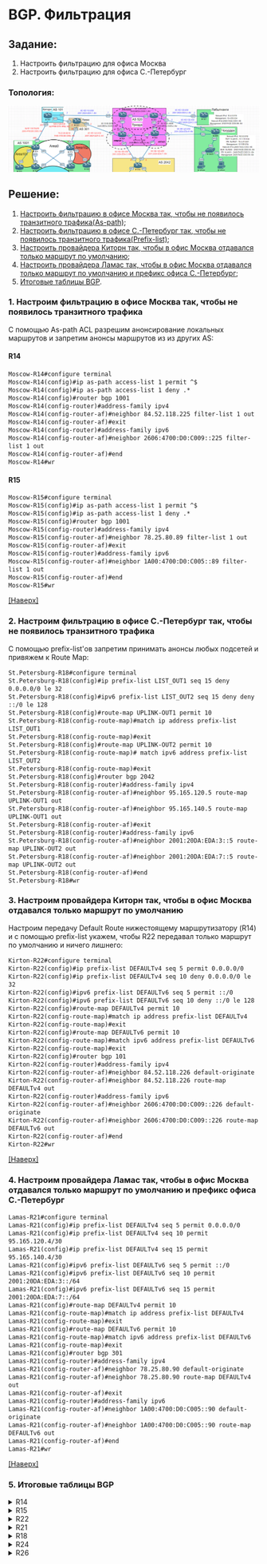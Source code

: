 # BGP. Фильтрация
## Задание:
1. Настроить фильтрацию для офиса Москва
2. Настроить фильтрацию для офиса С.-Петербург
### Топология:
![](topology_bgp.png)
## Решение:
1. [Настроить фильтрацию в офисе Москва так, чтобы не появилось транзитного трафика(As-path)](https://github.com/GAFisher/otus-network-engineer/blob/main/homework_bgp_filt/README.md#1-настроим-фильтрацию-в-офисе-москва-так-чтобы-не-появилось-транзитного-трафика);
2. [Настроить фильтрацию в офисе С.-Петербург так, чтобы не появилось транзитного трафика(Prefix-list)](https://github.com/GAFisher/otus-network-engineer/blob/main/homework_bgp_filt/README.md#2-настроим-фильтрацию-в-офисе-с-петербург-так-чтобы-не-появилось-транзитного-трафика);
3. [Настроить провайдера Киторн так, чтобы в офис Москва отдавался только маршрут по умолчанию](https://github.com/GAFisher/otus-network-engineer/blob/main/homework_bgp_filt/README.md#3-настроим-провайдера-киторн-так-чтобы-в-офис-москва-отдавался-только-маршрут-по-умолчанию);
4. [Настроить провайдера Ламас так, чтобы в офис Москва отдавался только маршрут по умолчанию и префикс офиса С.-Петербург](https://github.com/GAFisher/otus-network-engineer/blob/main/homework_bgp_filt/README.md#4-настроим-провайдера-ламас-так-чтобы-в-офис-москва-отдавался-только-маршрут-по-умолчанию-и-префикс-офиса-с-петербург);
5. [Итоговые таблицы BGP](https://github.com/GAFisher/otus-network-engineer/blob/main/homework_bgp_filt/README.md#5-итоговые-таблицы-bgp).


### 1. Настроим фильтрацию в офисе Москва так, чтобы не появилось транзитного трафика 
С помощью As-path ACL разрешим анонсирование локальных маршрутов и запретим анонсы маршрутов из из других AS:
#### R14
```
Moscow-R14#configure terminal
Moscow-R14(config)#ip as-path access-list 1 permit ^$
Moscow-R14(config)#ip as-path access-list 1 deny .*
Moscow-R14(config)#router bgp 1001
Moscow-R14(config-router)#address-family ipv4
Moscow-R14(config-router-af)#neighbor 84.52.118.225 filter-list 1 out
Moscow-R14(config-router-af)#exit
Moscow-R14(config-router)#address-family ipv6
Moscow-R14(config-router-af)#neighbor 2606:4700:D0:C009::225 filter-list 1 out
Moscow-R14(config-router-af)#end
Moscow-R14#wr
```
#### R15
```
Moscow-R15#configure terminal
Moscow-R15(config)#ip as-path access-list 1 permit ^$
Moscow-R15(config)#ip as-path access-list 1 deny .*
Moscow-R15(config)#router bgp 1001
Moscow-R15(config-router)#address-family ipv4
Moscow-R15(config-router-af)#neighbor 78.25.80.89 filter-list 1 out 
Moscow-R15(config-router-af)#exit
Moscow-R15(config-router)#address-family ipv6
Moscow-R15(config-router-af)#neighbor 1A00:4700:D0:C005::89 filter-list 1 out          
Moscow-R15(config-router-af)#end
Moscow-R15#wr
```
[[Наверх]](https://github.com/GAFisher/otus-network-engineer/blob/main/homework_bgp_filt/README.md#bgp-фильтрация)
### 2. Настроим фильтрацию в офисе С.-Петербург так, чтобы не появилось транзитного трафика
С помощью prefix-list'ов запретим принимать анонсы любых подсетей и привяжем к Route Map:
```
St.Petersburg-R18#configure terminal
St.Petersburg-R18(config)#ip prefix-list LIST_OUT1 seq 15 deny 0.0.0.0/0 le 32 
St.Petersburg-R18(config)#ipv6 prefix-list LIST_OUT2 seq 15 deny deny ::/0 le 128
St.Petersburg-R18(config)#route-map UPLINK-OUT1 permit 10
St.Petersburg-R18(config-route-map)#match ip address prefix-list LIST_OUT1
St.Petersburg-R18(config-route-map)#exit
St.Petersburg-R18(config)#route-map UPLINK-OUT2 permit 10
St.Petersburg-R18(config-route-map)# match ipv6 address prefix-list LIST_OUT2
St.Petersburg-R18(config-route-map)#exit
St.Petersburg-R18(config)#router bgp 2042
St.Petersburg-R18(config-router)#address-family ipv4
St.Petersburg-R18(config-router-af)#neighbor 95.165.120.5 route-map UPLINK-OUT1 out
St.Petersburg-R18(config-router-af)#neighbor 95.165.140.5 route-map UPLINK-OUT1 out
St.Petersburg-R18(config-router-af)#exit
St.Petersburg-R18(config-router)#address-family ipv6
St.Petersburg-R18(config-router-af)#neighbor 2001:20DA:EDA:3::5 route-map UPLINK-OUT2 out
St.Petersburg-R18(config-router-af)#neighbor 2001:20DA:EDA:7::5 route-map UPLINK-OUT2 out
St.Petersburg-R18(config-router-af)#end
St.Petersburg-R18#wr
```

### 3. Настроим провайдера Киторн так, чтобы в офис Москва отдавался только маршрут по умолчанию
Настроим передачу Default Route нижестоящему маршрутизатору (R14) и с помощью prefix-list укажем, чтобы R22 передавал только маршрут по умолчанию и ничего лишнего:
```
Kirton-R22#configure terminal
Kirton-R22(config)#ip prefix-list DEFAULTv4 seq 5 permit 0.0.0.0/0           
Kirton-R22(config)#ip prefix-list DEFAULTv4 seq 10 deny 0.0.0.0/0 le 32
Kirton-R22(config)#ipv6 prefix-list DEFAULTv6 seq 5 permit ::/0
Kirton-R22(config)#ipv6 prefix-list DEFAULTv6 seq 10 deny ::/0 le 128
Kirton-R22(config)#route-map DEFAULTv4 permit 10 
Kirton-R22(config-route-map)#match ip address prefix-list DEFAULTv4
Kirton-R22(config-route-map)#exit
Kirton-R22(config)#route-map DEFAULTv6 permit 10     
Kirton-R22(config-route-map)#match ipv6 address prefix-list DEFAULTv6
Kirton-R22(config-route-map)#exit
Kirton-R22(config)#router bgp 101
Kirton-R22(config-router)#address-family ipv4 
Kirton-R22(config-router-af)#neighbor 84.52.118.226 default-originate 
Kirton-R22(config-router-af)#neighbor 84.52.118.226 route-map DEFAULTv4 out 
Kirton-R22(config-router)#address-family ipv6
Kirton-R22(config-router-af)#neighbor 2606:4700:D0:C009::226 default-originate
Kirton-R22(config-router-af)#neighbor 2606:4700:D0:C009::226 route-map DEFAULTv6 out
Kirton-R22(config-router-af)#end
Kirton-R22#wr
```
[[Наверх]](https://github.com/GAFisher/otus-network-engineer/blob/main/homework_bgp_filt/README.md#bgp-фильтрация)
### 4. Настроим провайдера Ламас так, чтобы в офис Москва отдавался только маршрут по умолчанию и префикс офиса С.-Петербург
```
Lamas-R21#configure terminal
Lamas-R21(config)#ip prefix-list DEFAULTv4 seq 5 permit 0.0.0.0/0
Lamas-R21(config)#ip prefix-list DEFAULTv4 seq 10 permit 95.165.120.4/30
Lamas-R21(config)#ip prefix-list DEFAULTv4 seq 15 permit 95.165.140.4/30
Lamas-R21(config)#ipv6 prefix-list DEFAULTv6 seq 5 permit ::/0
Lamas-R21(config)#ipv6 prefix-list DEFAULTv6 seq 10 permit 2001:20DA:EDA:3::/64
Lamas-R21(config)#ipv6 prefix-list DEFAULTv6 seq 15 permit 2001:20DA:EDA:7::/64
Lamas-R21(config)#route-map DEFAULTv4 permit 10
Lamas-R21(config-route-map)#match ip address prefix-list DEFAULTv4 
Lamas-R21(config-route-map)#exit
Lamas-R21(config)#route-map DEFAULTv6 permit 10
Lamas-R21(config-route-map)#match ipv6 address prefix-list DEFAULTv6
Lamas-R21(config-route-map)#exit
Lamas-R21(config)#router bgp 301
Lamas-R21(config-router)#address-family ipv4 
Lamas-R21(config-router-af)#neighbor 78.25.80.90 default-originate 
Lamas-R21(config-router-af)#neighbor 78.25.80.90 route-map DEFAULTv4 out 
Lamas-R21(config-router-af)#exit
Lamas-R21(config-router)#address-family ipv6
Lamas-R21(config-router-af)#neighbor 1A00:4700:D0:C005::90 default-originate 
Lamas-R21(config-router-af)#neighbor 1A00:4700:D0:C005::90 route-map DEFAULTv6 out
Lamas-R21(config-router-af)#end
Lamas-R21#wr
```
[[Наверх]](https://github.com/GAFisher/otus-network-engineer/blob/main/homework_bgp_filt/README.md#bgp-фильтрация)
### 5. Итоговые таблицы BGP

<details>
  <summary>R14</summary>
  
      Moscow-R14#show bgp ipv4 unicast | begin Network
           Network          Next Hop            Metric LocPrf Weight Path
       r i 0.0.0.0          78.25.80.89              0    150      0 301 i
       r>                   84.52.118.225                        200 101 i
       *>i 78.25.80.88/30   15.15.15.15              0    100      0 i
       *>  84.52.118.224/30 0.0.0.0                  0         32768 i
       *>i 95.165.120.4/30  78.25.80.89              0    150      0 301 520 i
       *>i 95.165.140.4/30  78.25.80.89              0    150      0 301 520 i
      Moscow-R14#show bgp ipv6 unicast | begin Network
           Network          Next Hop            Metric LocPrf Weight Path
       r i ::/0             1A00:4700:D0:C005::89
                                                      0    150      0 301 i
       r>                   2606:4700:D0:C009::225
                                                                  200 101 i
       *>i 1A00:4700:D0:C005::/64
                             FC00::15                 0    100      0 i
       *>i 2001:20DA:EDA:3::/64
                             1A00:4700:D0:C005::89
                                                      0    150      0 301 520 i
       *>i 2001:20DA:EDA:7::/64
                             1A00:4700:D0:C005::89
                                                      0    150      0 301 520 i
       *>  2606:4700:D0:C009::/64
                             ::                       0         32768 i
      Moscow-R14#

</details>

<details>
  <summary>R15</summary>
  
      Moscow-R15#show bgp ipv4 unicast | begin Network
           Network          Next Hop            Metric LocPrf Weight Path
       r>  0.0.0.0          78.25.80.89                   150      0 301 i
       r i                  84.52.118.225            0    100      0 101 i
       *>  78.25.80.88/30   0.0.0.0                  0         32768 i
       *>i 84.52.118.224/30 14.14.14.14              0    100      0 i
       *>  95.165.120.4/30  78.25.80.89                   150      0 301 520 i
       *>  95.165.140.4/30  78.25.80.89                   150      0 301 520 i
      Moscow-R15#show bgp ipv6 unicast | begin Network
           Network          Next Hop            Metric LocPrf Weight Path
       r>  ::/0             1A00:4700:D0:C005::89
                                                           150      0 301 i
       r i                  2606:4700:D0:C009::225
                                                      0    100      0 101 i
       *>  1A00:4700:D0:C005::/64
                             ::                       0         32768 i
       *>  2001:20DA:EDA:3::/64
                             1A00:4700:D0:C005::89
                                                           150      0 301 520 i
       *>  2001:20DA:EDA:7::/64
                             1A00:4700:D0:C005::89
                                                           150      0 301 520 i
       *>i 2606:4700:D0:C009::/64
                             FC00::14                 0    100      0 i
      Moscow-R15#
  
</details>

<details>
  <summary>R22</summary>

      Kirton-R22#show bgp ipv4 unicast | begin Network
           Network          Next Hop            Metric LocPrf Weight Path
           0.0.0.0          0.0.0.0                                0 i
       *   78.25.80.88/30   84.52.118.226                          0 1001 i
       *>                   128.0.128.2              0             0 301 i
       *   84.52.118.224/30 84.52.118.226            0             0 1001 i
       *>                   0.0.0.0                  0         32768 i
       *>  95.165.110.0/30  0.0.0.0                  0         32768 i
       *>  95.165.120.0/30  128.0.128.2              0             0 301 i
       *>  95.165.120.4/30  128.0.128.2                            0 301 520 i
       *>  95.165.130.0/30  128.0.128.2                            0 301 520 i
       *>  95.165.130.4/30  128.0.128.2                            0 301 520 i
       *>  95.165.140.0/30  128.0.128.2                            0 301 520 i
       *>  95.165.140.4/30  128.0.128.2                            0 301 520 i
       *   128.0.128.0/30   128.0.128.2              0             0 301 i
       *>                   0.0.0.0                  0         32768 i
      Kirton-R22#show bgp ipv6 unicast | begin Network
           Network          Next Hop            Metric LocPrf Weight Path
           ::/0             ::                                     0 i
       *   64:FF9B:5276:1EB4::/64
                             64:FF9B:5276:1EB4::2
                                                      0             0 301 i
       *>                   ::                       0         32768 i
       *   1A00:4700:D0:C005::/64
                             2606:4700:D0:C009::226
                                                                    0 1001 i
       *>                   64:FF9B:5276:1EB4::2
                                                      0             0 301 i
       *>  2001:20DA:EDA:1::/64
                             ::                       0         32768 i
       *>  2001:20DA:EDA:2::/64
                             64:FF9B:5276:1EB4::2
                                                      0             0 301 i
       *>  2001:20DA:EDA:3::/64
                             64:FF9B:5276:1EB4::2
                                                                    0 301 520 i
       *>  2001:20DA:EDA:4::/64
                             64:FF9B:5276:1EB4::2
                                                                    0 301 520 i
       *>  2001:20DA:EDA:5::/64
           Network          Next Hop            Metric LocPrf Weight Path
                             64:FF9B:5276:1EB4::2
                                                                    0 301 520 i
       *>  2001:20DA:EDA:6::/64
                             64:FF9B:5276:1EB4::2
                                                                    0 301 520 i
       *>  2001:20DA:EDA:7::/64
                             64:FF9B:5276:1EB4::2
                                                                    0 301 520 i
       *   2606:4700:D0:C009::/64
                             2606:4700:D0:C009::226
                                                      0             0 1001 i
       *>                   ::                       0         32768 i
      Kirton-R22#
  
</details>

<details>
  <summary>R21</summary>
  
      Lamas-R21#show bgp ipv4 unicast | begin Network
           Network          Next Hop            Metric LocPrf Weight Path
           0.0.0.0          0.0.0.0                                0 i
       *   78.25.80.88/30   78.25.80.90              0             0 1001 i
       *>                   0.0.0.0                  0         32768 i
       *   84.52.118.224/30 78.25.80.90                            0 1001 i
       *>                   128.0.128.1              0             0 101 i
       *   95.165.110.0/30  95.165.120.1                           0 520 i
       *>                   128.0.128.1              0             0 101 i
       *   95.165.120.0/30  95.165.120.1             0             0 520 i
       *>                   0.0.0.0                  0         32768 i
       *>  95.165.120.4/30  95.165.120.1             0             0 520 i
       *>  95.165.130.0/30  95.165.120.1                           0 520 i
       *>  95.165.130.4/30  95.165.120.1                           0 520 i
       *>  95.165.140.0/30  95.165.120.1                           0 520 i
       *>  95.165.140.4/30  95.165.120.1                           0 520 i
       *   128.0.128.0/30   128.0.128.1              0             0 101 i
       *>                   0.0.0.0                  0         32768 i
      Lamas-R21#show bgp ipv6 unicast | begin Network
           Network          Next Hop            Metric LocPrf Weight Path
           ::/0             ::                                     0 i
       *   64:FF9B:5276:1EB4::/64
                             64:FF9B:5276:1EB4::1
                                                      0             0 101 i
       *>                   ::                       0         32768 i
       *   1A00:4700:D0:C005::/64
                             1A00:4700:D0:C005::90
                                                      0             0 1001 i
       *>                   ::                       0         32768 i
       *   2001:20DA:EDA:1::/64
                             2001:20DA:EDA:2::1
                                                                    0 520 i
       *>                   64:FF9B:5276:1EB4::1
                                                      0             0 101 i
       *   2001:20DA:EDA:2::/64
                             2001:20DA:EDA:2::1
                                                      0             0 520 i
       *>                   ::                       0         32768 i
       *>  2001:20DA:EDA:3::/64
                             2001:20DA:EDA:2::1
                                                      0             0 520 i
       *>  2001:20DA:EDA:4::/64
           Network          Next Hop            Metric LocPrf Weight Path
                             2001:20DA:EDA:2::1
                                                                    0 520 i
       *>  2001:20DA:EDA:5::/64
                             2001:20DA:EDA:2::1
                                                                    0 520 i
       *>  2001:20DA:EDA:6::/64
                             2001:20DA:EDA:2::1
                                                                    0 520 i
       *>  2001:20DA:EDA:7::/64
                             2001:20DA:EDA:2::1
                                                                    0 520 i
       *   2606:4700:D0:C009::/64
                             1A00:4700:D0:C005::90
                                                                    0 1001 i
       *>                   64:FF9B:5276:1EB4::1
                                                      0             0 101 i
      Lamas-R21#
  
</details>


<details>
  <summary>R18</summary>
  
       St.Petersburg-R18#show bgp ipv4 unicast | begin Network
           Network          Next Hop            Metric LocPrf Weight Path
       *m  78.25.80.88/30   95.165.140.5                           0 520 301 i
       *>                   95.165.120.5                           0 520 301 i
       *m  84.52.118.224/30 95.165.140.5                           0 520 301 101 i
       *>                   95.165.120.5                           0 520 301 101 i
       *m  95.165.110.0/30  95.165.140.5                           0 520 i
       *>                   95.165.120.5                           0 520 i
       *m  95.165.120.0/30  95.165.140.5                           0 520 i
       *>                   95.165.120.5             0             0 520 i
       *   95.165.120.4/30  95.165.140.5                           0 520 i
       *                    95.165.120.5             0             0 520 i
       *>                   0.0.0.0                  0         32768 i
       *m  95.165.130.0/30  95.165.140.5                           0 520 i
       *>                   95.165.120.5                           0 520 i
       *m  95.165.130.4/30  95.165.140.5                           0 520 i
       *>                   95.165.120.5                           0 520 i
       *m  95.165.140.0/30  95.165.120.5                           0 520 i
       *>                   95.165.140.5             0             0 520 i
       *   95.165.140.4/30  95.165.120.5                           0 520 i
       *                    95.165.140.5             0             0 520 i
       *>                   0.0.0.0                  0         32768 i
       *m  128.0.128.0/30   95.165.140.5                           0 520 301 i
       *>                   95.165.120.5                           0 520 301 i
      St.Petersburg-R18#show bgp ipv6 unicast | begin Network
           Network          Next Hop            Metric LocPrf Weight Path
       *m  64:FF9B:5276:1EB4::/64
                             2001:20DA:EDA:7::5
                                                                    0 520 301 i
       *>                   2001:20DA:EDA:3::5
                                                                    0 520 301 i
       *m  1A00:4700:D0:C005::/64
                             2001:20DA:EDA:7::5
                                                                    0 520 301 i
       *>                   2001:20DA:EDA:3::5
                                                                    0 520 301 i
       *>  2001:20DA:EDA:1::/64
                             2001:20DA:EDA:7::5
                                                                    0 520 i
       *m                   2001:20DA:EDA:3::5
                                                                    0 520 i
       *m  2001:20DA:EDA:2::/64
                             2001:20DA:EDA:7::5
                                                                    0 520 i
       *>                   2001:20DA:EDA:3::5
                                                      0             0 520 i
       *   2001:20DA:EDA:3::/64
                             2001:20DA:EDA:7::5
           Network          Next Hop            Metric LocPrf Weight Path
                                                                    0 520 i
       *                    2001:20DA:EDA:3::5
                                                      0             0 520 i
       *>                   ::                       0         32768 i
       *m  2001:20DA:EDA:4::/64
                             2001:20DA:EDA:3::5
                                                                    0 520 i
       *>                   2001:20DA:EDA:7::5
                                                                    0 520 i
       *m  2001:20DA:EDA:5::/64
                             2001:20DA:EDA:3::5
                                                                    0 520 i
       *>                   2001:20DA:EDA:7::5
                                                                    0 520 i
       *m  2001:20DA:EDA:6::/64
                             2001:20DA:EDA:3::5
                                                                    0 520 i
       *>                   2001:20DA:EDA:7::5
                                                      0             0 520 i
       *   2001:20DA:EDA:7::/64
                             2001:20DA:EDA:3::5
                                                                    0 520 i
           Network          Next Hop            Metric LocPrf Weight Path
       *>                   ::                       0         32768 i
       *                    2001:20DA:EDA:7::5
                                                      0             0 520 i
       *m  2606:4700:D0:C009::/64
                             2001:20DA:EDA:7::5
                                                                    0 520 301 101 i
       *>                   2001:20DA:EDA:3::5
                                                                    0 520 301 101 i
      St.Petersburg-R18#
  
</details>

<details>
  <summary>R24</summary>
  
      Triad-R24#show bgp ipv4 unicast | begin Network
           Network          Next Hop            Metric LocPrf Weight Path
       *>  78.25.80.88/30   95.165.120.2             0             0 301 i
       *>  84.52.118.224/30 95.165.120.2                           0 301 101 i
       *>i 95.165.110.0/30  23.23.23.23              0    100      0 i
       *                    95.165.120.2                           0 301 101 i
       *>  95.165.120.0/30  0.0.0.0                  0         32768 i
       *                    95.165.120.2             0             0 301 i
       *>  95.165.120.4/30  0.0.0.0                  0         32768 i
       *>i 95.165.130.0/30  25.25.25.25              0    100      0 i
       *>i 95.165.130.4/30  25.25.25.25              0    100      0 i
       *>i 95.165.140.0/30  26.26.26.26              0    100      0 i
       *>i 95.165.140.4/30  26.26.26.26              0    100      0 i
       *>  128.0.128.0/30   95.165.120.2             0             0 301 i
      Triad-R24#show bgp ipv6 unicast | begin Network
           Network          Next Hop            Metric LocPrf Weight Path
       *>  64:FF9B:5276:1EB4::/64
                             2001:20DA:EDA:2::2
                                                      0             0 301 i
       *>  1A00:4700:D0:C005::/64
                             2001:20DA:EDA:2::2
                                                      0             0 301 i
       *>i 2001:20DA:EDA:1::/64
                             FC00::23                 0    100      0 i
       *                    2001:20DA:EDA:2::2
                                                                    0 301 101 i
       *>  2001:20DA:EDA:2::/64
                             ::                       0         32768 i
       *                    2001:20DA:EDA:2::2
                                                      0             0 301 i
       *>  2001:20DA:EDA:3::/64
                             ::                       0         32768 i
       *>i 2001:20DA:EDA:4::/64
                             FC00::25                 0    100      0 i
       *>i 2001:20DA:EDA:5::/64
                             FC00::25                 0    100      0 i
       *>i 2001:20DA:EDA:6::/64
                             FC00::26                 0    100      0 i
           Network          Next Hop            Metric LocPrf Weight Path
       *>i 2001:20DA:EDA:7::/64
                             FC00::26                 0    100      0 i
       *>  2606:4700:D0:C009::/64
                             2001:20DA:EDA:2::2
                                                                    0 301 101 i
      Triad-R24#
  
</details>

<details>
  <summary>R26</summary>
  
      Triad-R26#show bgp ipv4 unicast | begin Network
           Network          Next Hop            Metric LocPrf Weight Path
       *>i 78.25.80.88/30   24.24.24.24              0    100      0 301 i
       *>i 84.52.118.224/30 24.24.24.24              0    100      0 301 101 i
       *>i 95.165.110.0/30  23.23.23.23              0    100      0 i
       *>i 95.165.120.0/30  24.24.24.24              0    100      0 i
       *>i 95.165.120.4/30  24.24.24.24              0    100      0 i
       *>i 95.165.130.0/30  25.25.25.25              0    100      0 i
       *>i 95.165.130.4/30  25.25.25.25              0    100      0 i
       *>  95.165.140.0/30  0.0.0.0                  0         32768 i
       *>  95.165.140.4/30  0.0.0.0                  0         32768 i
       *>i 128.0.128.0/30   24.24.24.24              0    100      0 301 i
      Triad-R26#show bgp ipv6 unicast | begin Network
           Network          Next Hop            Metric LocPrf Weight Path
       *>i 64:FF9B:5276:1EB4::/64
                             2001:20DA:EDA:2::2
                                                      0    100      0 301 i
       *>i 1A00:4700:D0:C005::/64
                             2001:20DA:EDA:2::2
                                                      0    100      0 301 i
       *>i 2001:20DA:EDA:1::/64
                             FC00::23                 0    100      0 i
       *>i 2001:20DA:EDA:2::/64
                             FC00::24                 0    100      0 i
       *>i 2001:20DA:EDA:3::/64
                             FC00::24                 0    100      0 i
       *>i 2001:20DA:EDA:4::/64
                             FC00::25                 0    100      0 i
       *>i 2001:20DA:EDA:5::/64
                             FC00::25                 0    100      0 i
       *>  2001:20DA:EDA:6::/64
                             ::                       0         32768 i
       *>  2001:20DA:EDA:7::/64
                             ::                       0         32768 i
       *>i 2606:4700:D0:C009::/64
                             2001:20DA:EDA:2::2
           Network          Next Hop            Metric LocPrf Weight Path
                                                      0    100      0 301 101 i
      Triad-R26#
  
</details>

